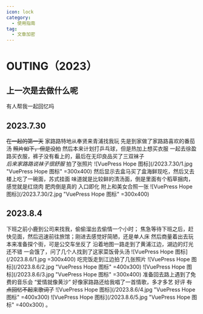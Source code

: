 ```yaml
---
icon: lock
category:
  - 使用指南
tag:
  - 文章加密
---
```


# OUTING（2023）

## 上一次是去做什么呢
有人帮我一起回忆吗

## 2023.7.30
~~在一起的第一天~~
家路路特地从奉贤来青浦找我玩
先是到家做了家路路喜欢的番茄汤
~~照片如下，但是没拍~~
然后本来计划打乒乓球，但是热加上想买衣服
一起去徐盈路买衣服，裤子没有看上的，最后在无印良品买了三双袜子  
*后来家路路说袜子很舒服*
拍了张照片
![VuePress Hope 图标](/2023.7.30/1.jpg "VuePress Hope 图标" =300x400)
然后显示去盒马买了盒海鲜现吃，然后又去楼上吃了一碗面，苏式挂面
味道就是比较鲜的清汤面，倒是里面有个稻草捆肉，感觉就是红烧肉
肥肉倒是真的 入口即化
附上和美女合照一张
![VuePress Hope 图标](/2023.7.30/2.jpg "VuePress Hope 图标" =300x400)


## 2023.8.4

  下班之前小鹿到公司来找我，偷偷溜出去偷情一个小时；
  焦急等待下班之后，赶快见面，然后迅速前往旅馆；刚进去感觉好简陋，还是单人床
  然后商量着出去玩
  本来准备探个街，可是公交车坐反了
  沿着地图一路走到了黄浦江边，湖边的灯光还不错
  一会饿了，问了几个人找到了这家菜饭骨头汤
![VuePress Hope 图标](/2023.8.6/1.jpg =300x400)
吃完饭走到江边拍了几张照片
![VuePress Hope 图标](/2023.8.6/2.jpg "VuePress Hope 图标" =400x300)
![VuePress Hope 图标](/2023.8.6/3.jpg "VuePress Hope 图标" =300x400)
准备回去路上遇到了免费的音乐会
“爱情就像黄沙”
好像家路路还给我唱了一首情歌，多才多艺 好评
~~有点回忆不起来歌词了~~
![VuePress Hope 图标](/2023.8.6/4.jpg "VuePress Hope 图标" =400x300)
![VuePress Hope 图标](/2023.8.6/5.jpg "VuePress Hope 图标" =400x300)
。
